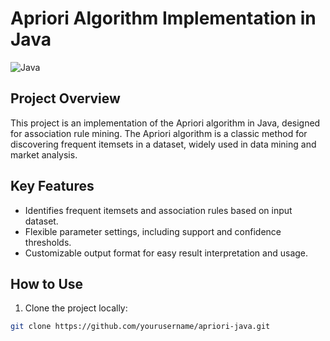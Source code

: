 # Apriori Algorithm Implementation in Java

![Java](https://img.shields.io/badge/language-Java-orange.svg)

## Project Overview

This project is an implementation of the Apriori algorithm in Java, designed for association rule mining. The Apriori algorithm is a classic method for discovering frequent itemsets in a dataset, widely used in data mining and market analysis.

## Key Features

- Identifies frequent itemsets and association rules based on input dataset.
- Flexible parameter settings, including support and confidence thresholds.
- Customizable output format for easy result interpretation and usage.

## How to Use

1. Clone the project locally:

```bash
git clone https://github.com/yourusername/apriori-java.git
